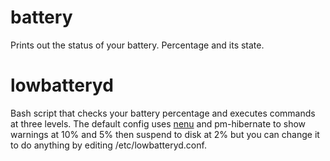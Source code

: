 battery
=======
Prints out the status of your battery. Percentage and its state.

lowbatteryd
===========
Bash script that checks your battery percentage and executes commands at three
levels.
The default config uses [nenu](https://github.com/mytch444/nenu) and 
pm-hibernate to show warnings at 10% and 5% then suspend to disk at 2% but you 
can change it to do anything by editing /etc/lowbatteryd.conf.
